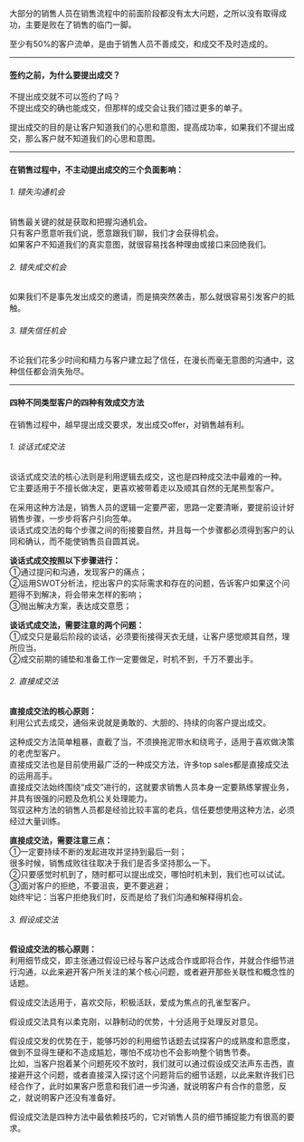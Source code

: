 大部分的销售人员在销售流程中的前面阶段都没有太大问题，之所以没有取得成功，主要是败在了销售的临门一脚。         
       
至少有50%的客户流单，是由于销售人员不善成交，和成交不及时造成的。       
****
#### 签约之前，为什么要提出成交？
不提出成交就不可以签约了吗？      
不提出成交的确也能成交，但那样的成交会让我们错过更多的单子。       
      
提出成交的目的是让客户知道我们的心思和意图，提高成功率，如果我们不提出成交，那么客户就不知道我们的心思和意图。       
         
*****
		 
#### 在销售过程中，不主动提出成交的三个负面影响：
###### 1. 错失沟通机会
销售最关键的就是获取和把握沟通机会。       
只有客户愿意听我们说，愿意跟我们聊，我们才会获得机会。     
如果客户不知道我们的真实意图，就很容易找各种理由或接口来回绝我们。       
       
###### 2. 错失成交机会
如果我们不是事先发出成交的邀请，而是搞突然袭击，那么就很容易引发客户的抵触。      
       
###### 3. 错失信任机会
不论我们花多少时间和精力与客户建立起了信任，在漫长而毫无意图的沟通中，这种信任都会消失殆尽。     
      
*****
#### 四种不同类型客户的四种有效成交方法      
在销售过程中，越早提出成交要求，发出成交offer，对销售越有利。     
###### 1. 谈话式成交法
谈话式成交法的核心法则是利用逻辑去成交，这也是四种成交法中最难的一种。       
它主要适用于不擅长做决定，更喜欢被带着走以及顺其自然的无尾熊型客户。      
      
在采用这种方法是，销售人员的逻辑一定要严密，思路一定要清晰，要提前设计好销售步骤，一步步将客户引向签单。       
谈话式成交法的每个步骤之间的衔接要自然，并且每一个步骤都必须得到客户的认同和确认，而不能使销售员自圆其说。       
      
**谈话式成交按照以下步骤进行：**                    
①通过提问和沟通，发现客户的痛点；            
②运用SWOT分析法，挖出客户的实际需求和存在的问题，告诉客户如果这个问题得不到解决，将会带来怎样的影响；           
③抛出解决方案，表达成交意愿；            
        
**谈话式成交法，需要注意的两个问题：**       
①成交只是最后阶段的谈话，必须要衔接得天衣无缝，让客户感觉顺其自然，理所应当。        
②成交前期的铺垫和准备工作一定要做足，时机不到，千万不要出手。         
     
        
###### 2. 直接成交法
**直接成交法的核心原则：**             
利用公式去成交，通俗来说就是勇敢的、大胆的、持续的向客户提出成交。        
        
这种成交方法简单粗暴，直截了当，不须换拖泥带水和绕弯子，适用于喜欢做决策的老虎型客户。         
直接成交法也是目前使用最广泛的一种成交方法，许多top sales都是直接成交法的运用高手。    
直接成交法始终围绕“成交”进行的，这就要求销售人员本身一定要熟练掌握业务，并具有很强的问题及危机公关处理能力。         
驾驭这种方法的销售人员都是经验比较丰富的老兵，信任要想使用这种方法，必须经过大量训练。      
        
**直接成交法，需要注意三点：**          
①一定要持续不断的发起进攻并坚持到最后一刻；         
很多时候，销售成败往往取决于我们是否多坚持那么一下。        
②只要感觉时机到了，随时都可以提出成交，哪怕时机未到，我们也可以试试。      
③面对客户的拒绝，不要沮丧，更不要逃避；        
始终牢记：当客户拒绝我们时，反而是给了我们沟通和解释得机会。       
       
###### 3. 假设成交法
**假设成交法的核心原则：**        
利用细节成交，即主张通过假设已经与客户达成合作或即将合作，并就合作细节进行沟通，以此来避开客户所关注的某个核心问题，或者避开那些关联性和概念性的话题。       
       
假设成交法适用于，喜欢交际，积极活跃，爱成为焦点的孔雀型客户。        
       
假设成交法具有以柔克刚，以静制动的优势，十分适用于处理反对意见。       
       
假设成交发的优势在于，能够巧妙的利用细节话题去试探客户的成熟度和意愿度，做到不显得生硬和不造成尴尬，哪怕不成功也不会影响整个销售节奏。        
比如，当客户抱着某个问题死咬不放时，我们就可以通过假设成交法声东击西，直接避开这个问题，或者直接深入探讨这个问题背后的细节话题，以此来默许我们已经合作了，此时如果客户愿意和我们进一步沟通，就说明客户有合作的意愿，反之，就说明客户还没有准备好。        
        
假设成交法是四种方法中最依赖技巧的，它对销售人员的细节捕捉能力有很高的要求。